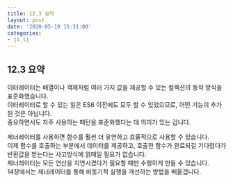 ```yaml
---
title: 12.3 요약
layout: post
date: '2020-05-19 15:31:00'
categories:
- js_lj
---
```


## 12.3 요약

이터레이터는 배열이나 객체처럼 여러 가지 값을 제공할 수 있는 컬렉션의 동작 방식을 표준화했습니다.  
이터레이터로 할 수 있는 일은 ES6 이전에도 모두 할 수 있었으므로, 어떤 기능이 추가된 것은 아닙니다.  
중요하면서도 자주 사용하는 패턴을 표준화했다는 데 의미가 있는 겁니다.  

제너레이터를 사용하면 함수를 훨씬 더 유연하고 효율적으로 사용할 수 있습니다.  
이제 함수를 호출하는 부분에서 데이터를 제공하고, 호출한 함수가 완료되길 기다렸다가 반환값을 받는다는 사고방식에 얽매일 필요가 없습니다.  
제너레이터는 모든 연산을 지연시켰다가 필요할 때만 수행하게 만들 수 있습니다.  
14장에서는 제너레이터를 통해 비동기적 실행을 개선하는 방법을 배울겁니다.